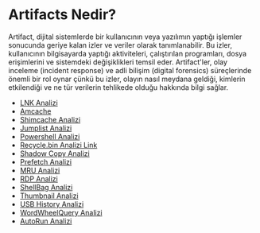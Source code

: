 # Artifacts Nedir?

Artifact, dijital sistemlerde bir kullanıcının veya yazılımın yaptığı işlemler sonucunda geriye kalan izler ve veriler olarak tanımlanabilir. Bu izler, kullanıcının bilgisayarda yaptığı aktiviteleri, çalıştırılan programları, dosya erişimlerini ve sistemdeki değişiklikleri temsil eder. Artifact'ler, olay inceleme (incident response) ve adli bilişim (digital forensics) süreçlerinde önemli bir rol oynar çünkü bu izler, olayın nasıl meydana geldiği, kimlerin etkilendiği ve ne tür verilerin tehlikede olduğu hakkında bilgi sağlar.

- [LNK Analizi](https://github.com/tubakvgc/DFIR/blob/main/LNK_Analysis.md)
- [Amcache](https://github.com/tubakvgc/DFIR/blob/main/Amcache_Analizi.md)
- [Shimcache Analizi](https://github.com/tubakvgc/DFIR/blob/main/Shimcache_Analizi.md)
- [Jumplist Analizi](https://github.com/tubakvgc/DFIR/blob/main/Jumplist_Analizi.md)
- [Powershell Analizi](https://github.com/tubakvgc/DFIR/blob/main/Powershell_Analizi.md)
- [Recycle.bin Analizi Link](https://github.com/tubakvgc/DFIR/blob/main/Recyle.bin_Analizi.md)
- [Shadow Copy Analizi](https://github.com/tubakvgc/DFIR/blob/main/ShadowCopy_Analiz.md)
- [Prefetch Analizi](https://github.com/tubakvgc/DFIR/blob/main/Prefetch_Analizi.md)
- [MRU Analizi]()
- [RDP Analizi]()
- [ShellBag Analizi]()
- [Thumbnail Analizi]()
- [USB History Analizi]()
- [WordWheelQuery Analizi]()
- [AutoRun Analizi]()
